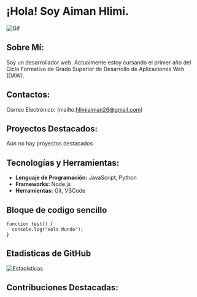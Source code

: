 # ¡Hola! Soy Aiman Hlimi.

![Gif](https://media2.giphy.com/avatars/mwooodward/cIe5MvDvX4Vc.gif)

## Sobre Mí:
Soy un desarrollador web. Actualmente estoy cursando el primer año del Ciclo Formativo de Grado Superior de Desarrollo de Aplicaciones Web (DAW).

## Contactos:
Correo Electrónico: (mailto:hlimiaiman26@gmail.com)

## Proyectos Destacados:
Aún no hay proyectos destacados

## Tecnologías y Herramientas:
- **Lenguaje de Programación:** JavaScript, Python
- **Frameworks:** Node.js
- **Herramientas:** Git, VSCode

## Bloque de codigo sencillo
```
function test() {
  console.log("Hola Mundo");
}
```

## Etadisticas de GitHub
![Estadisticas](http://github-readme-stats.vercel.app/api?username=AimanHlimi&count_private=true&theme=radical)

## Contribuciones Destacadas:
